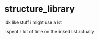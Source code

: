 # structure_library

idk like stuff i might use a lot

i spent a lot of time on the linked list actually
